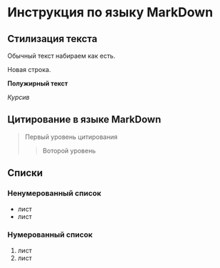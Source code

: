 # Инструкция по языку MarkDown

## Стилизация текста

Обычный текст набираем как есть.

Новая строка.

**Полужирный текст**

*Курсив*

## Цитирование в языке MarkDown
>Первый уровень цитирования
>>Воторой уровень

## Списки
### Ненумерованный список
* лист
* лист

### Нумерованный список
1. лист
2. лист